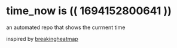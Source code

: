 # time_now is (( 1694152800641 ))

an automated repo that shows the currnent time

inspired by [breakingheatmap](https://github.com/breakingheatmap/breakingheatmap)